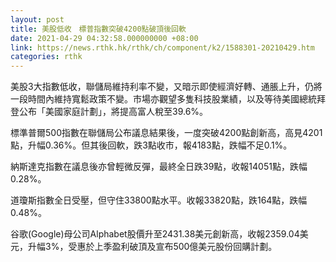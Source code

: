 ```yaml
---
layout: post
title: 美股低收　標普指數突破4200點破頂後回軟
date: 2021-04-29 04:32:58.000000000 +08:00
link: https://news.rthk.hk/rthk/ch/component/k2/1588301-20210429.htm
categories: rthk
---
```


美股3大指數低收，聯儲局維持利率不變，又暗示即使經濟好轉、通脹上升，仍將一段時間內維持寬鬆政策不變。市場亦觀望多隻科技股業績，以及等待美國總統拜登公布「美國家庭計劃」，將提高富人稅至39.6%。

標準普爾500指數在聯儲局公布議息結果後，一度突破4200點創新高，高見4201點，升幅0.36%。但其後回軟，跌3點收市，報4183點，跌幅不足0.1%。

納斯達克指數在議息後亦曾輕微反彈，最終全日跌39點，收報14051點，跌幅0.28%。

道瓊斯指數全日受壓，但守住33800點水平。收報33820點，跌164點，跌幅0.48%。

谷歌(Google)母公司Alphabet股價升至2431.38美元創新高，收報2359.04美元，升幅3%，受惠於上季盈利破頂及宣布500億美元股份回購計劃。
